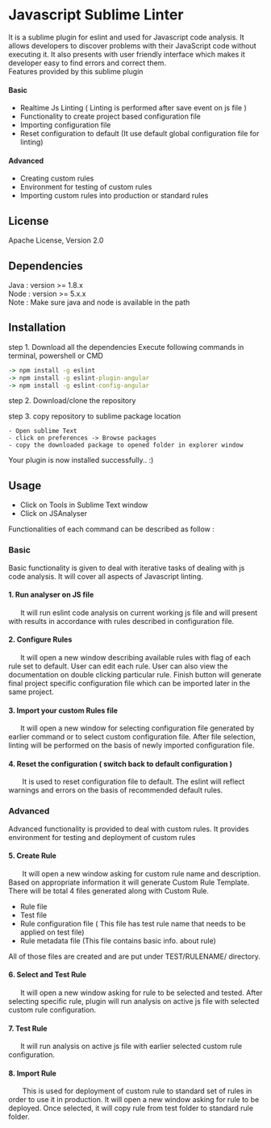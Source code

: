 Javascript Sublime Linter
====================================

It is a sublime plugin for eslint and used for Javascript code analysis. It allows developers to discover problems with their JavaScript code without executing it. It also presents with user friendly interface which makes it developer easy to find errors and correct them.</br>
Features provided by this sublime plugin 

#### Basic
- Realtime Js Linting ( Linting is performed after save event on js file )
- Functionality to create project based configuration file
- Importing configuration file
- Reset configuration to default (It use default global configuration file for linting)


#### Advanced
- Creating custom rules
- Environment for testing of custom rules
- Importing custom rules into production or standard rules


License
-------
Apache License, Version 2.0


Dependencies
-------
Java : version >= 1.8.x <br />
Node : version >= 5.x.x </br>
Note : Make sure java and node is available in the path

Installation 
-------

step 1. Download all the dependencies
Execute following commands in terminal, powershell or CMD

```cmd
-> npm install -g eslint 
-> npm install -g eslint-plugin-angular
-> npm install -g eslint-config-angular
```        

step 2. Download/clone the repository

step 3. copy repository to sublime package location

```
- Open sublime Text 
- click on preferences -> Browse packages
- copy the downloaded package to opened folder in explorer window
```

Your plugin is now installed successfully.. :)


Usage
-------

- Click on Tools in Sublime Text window
- Click on JSAnalyser

Functionalities of each command can be described as follow : </br>

### Basic 
Basic functionality is given to deal with iterative tasks of dealing with js code analysis. It will cover all aspects of Javascript linting.

#### 1. Run analyser on JS file </br>
&nbsp;&nbsp;&nbsp;&nbsp;&nbsp;&nbsp;It will run eslint code analysis on current working js file and will present with results in accordance with rules described in configuration file.
               
#### 2. Configure Rules </br>
&nbsp;&nbsp;&nbsp;&nbsp;&nbsp;&nbsp;It will open a new window describing available rules with flag of each rule set to default. User can edit each rule. User can also view the documentation on double clicking particular rule. Finish button will generate final project specific configuration file which can be imported later in the same project.
  
#### 3. Import your custom Rules file </br>
&nbsp;&nbsp;&nbsp;&nbsp;&nbsp;&nbsp;It will open a new window for selecting configuration file generated by earlier command or to select custom configuration file. After file selection, linting will be performed on the basis of newly imported configuration file.

#### 4. Reset the configuration ( switch back to default configuration ) </br>
&nbsp;&nbsp;&nbsp;&nbsp;&nbsp;&nbsp; It is used to reset configuration file to default. The eslint will reflect warnings and errors on the basis of recommended default rules.         
        
### Advanced 
Advanced functionality is provided to deal with custom rules. It provides environment for testing and deployment of custom rules </br>

#### 5. Create Rule </br>
&nbsp;&nbsp;&nbsp;&nbsp;&nbsp;&nbsp; It will open a new window asking for custom rule name and description. Based on appropriate information it will generate Custom Rule Template. There will be total 4 files generated along with Custom Rule.

- Rule file
- Test file
- Rule configuration file ( This file has test rule name that needs to be applied on test file)
- Rule metadata file (This file contains basic info. about rule)

All of those files are created and are put under TEST/RULENAME/ directory.</br>
  
#### 6. Select and Test Rule </br>
&nbsp;&nbsp;&nbsp;&nbsp;&nbsp;&nbsp;It will open a new window asking for rule to be selected and tested. After selecting specific rule, plugin will run analysis on active js file with selected custom rule configuration. 

#### 7. Test Rule </br>
&nbsp;&nbsp;&nbsp;&nbsp;&nbsp;&nbsp;It will run analysis on active js file with earlier selected custom rule configuration.   
         
#### 8. Import Rule </br>
&nbsp;&nbsp;&nbsp;&nbsp;&nbsp;&nbsp; This is used for deployment of custom rule to standard set of rules in order to use it in production. It will open a new window asking for rule to be deployed. Once selected, it will copy rule from test folder to standard rule folder.
  
